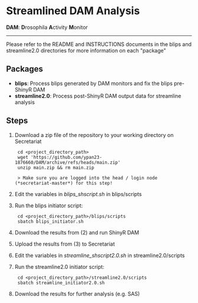 # Streamlined DAM Analysis

**DAM**: **D**rosophila **A**ctivity **M**onitor

---

Please refer to the README and INSTRUCTIONS documents in the blips and streamline2.0 directories for more information on each "package"

## Packages

- **blips**: Process blips generated by DAM monitors and fix the blips pre-ShinyR DAM
- **streamline2.0**: Process post-ShinyR DAM output data for streamline analysis

## Steps

1. Download a zip file of the repository to your working directory on Secretariat

        cd <project_directory_path>
        wget 'https://github.com/ypan23-1876660/DAM/archive/refs/heads/main.zip'
        unzip main.zip && rm main.zip

        > Make sure you are logged into the head / login node (*secretariat-master*) for this step!

2. Edit the variables in *blips_shscript.sh* in blips/scripts

3. Run the blips initiator script: 

        cd <project_directory_path>/blips/scripts
        sbatch blips_initiator.sh

4. Download the results from (2) and run ShinyR DAM

5. Upload the results from (3) to Secretariat

6. Edit the variables in *streamline_shscript2.0.sh* in streamline2.0/scripts

7. Run the streamline2.0 initiator script: 

        cd <project_directory_path>/streamline2.0/scripts
        sbatch streamline_initiator2.0.sh

8. Download the results for further analysis (e.g. SAS)

